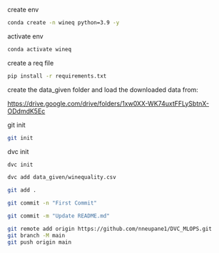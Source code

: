 create env
```bash
conda create -n wineq python=3.9 -y
```

activate env
```bash
conda activate wineq
```

create a req file
```bash
pip install -r requirements.txt
```

create the data_given folder and load the downloaded data from:

https://drive.google.com/drive/folders/1xw0XX-WK74uxtFFLySbtnX-ODdmdK5Ec

git init
```bash
git init
```

dvc init
```bash
dvc init
```

```bash
dvc add data_given/winequality.csv
```

``` bash 
git add .
```

```bash
git commit -n "First Commit"
```

```bash
git commit -m "Update README.md"
```

```bash
git remote add origin https://github.com/nneupane1/DVC_MLOPS.git
git branch -M main
git push origin main
``` 





